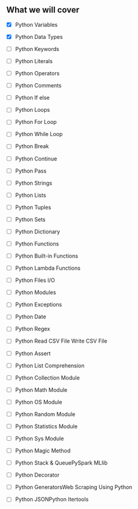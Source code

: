 ## What we will cover

- [x] Python Variables
- [x] Python Data Types
- [ ] Python Keywords
- [ ] Python Literals
- [ ] Python Operators
- [ ] Python Comments
- [ ] Python If else
- [ ] Python Loops
- [ ] Python For Loop
- [ ] Python While Loop
- [ ] Python Break
- [ ] Python Continue
- [ ] Python Pass
- [ ] Python Strings
- [ ] Python Lists
- [ ] Python Tuples
- [ ] Python Sets
- [ ] Python Dictionary
- [ ] Python Functions
- [ ] Python Built-in Functions
- [ ] Python Lambda Functions
- [ ] Python Files I/O
- [ ] Python Modules
- [ ] Python Exceptions
- [ ] Python Date
- [ ] Python Regex
- [ ] Python Read CSV File 
Write CSV File
- [ ] Python Assert
- [ ] Python List Comprehension
- [ ] Python Collection Module
- [ ] Python Math Module
- [ ] Python OS Module
- [ ] Python Random Module
- [ ] Python Statistics Module
- [ ] Python Sys Module
- [ ] Python Magic Method
- [ ] Python Stack & QueuePySpark MLlib
- [ ] Python Decorator
- [ ] Python GeneratorsWeb Scraping Using Python
- [ ] Python JSONPython Itertools



